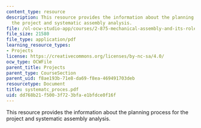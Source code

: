 ```yaml
---
content_type: resource
description: This resource provides the information about the planning process for
  the project and systematic assembly analysis.
file: /ol-ocw-studio-app/courses/2-875-mechanical-assembly-and-its-role-in-product-development-fall-2004/dd768b21f5003f723bfae1bfdce0f16f_systematc_proces.pdf
file_size: 21580
file_type: application/pdf
learning_resource_types:
- Projects
license: https://creativecommons.org/licenses/by-nc-sa/4.0/
ocw_type: OCWFile
parent_title: Projects
parent_type: CourseSection
parent_uid: f8ae193b-71e8-da69-f8ea-469491703deb
resourcetype: Document
title: systematc_proces.pdf
uid: dd768b21-f500-3f72-3bfa-e1bfdce0f16f
---
```

This resource provides the information about the planning process for the project and systematic assembly analysis.